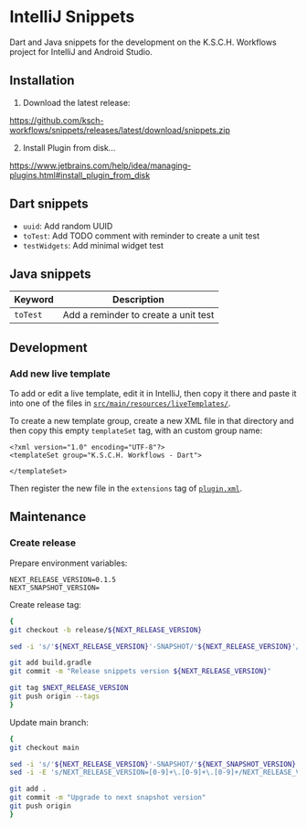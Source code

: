 # IntelliJ Snippets

Dart and Java snippets for the development on the K.S.C.H. Workflows project for IntelliJ and Android Studio.

## Installation

1. Download the latest release:

https://github.com/ksch-workflows/snippets/releases/latest/download/snippets.zip

2. Install Plugin from disk...

https://www.jetbrains.com/help/idea/managing-plugins.html#install_plugin_from_disk

## Dart snippets

- `uuid`: Add random UUID
- `toTest`: Add TODO comment with reminder to create a unit test
- `testWidgets`: Add minimal widget test

## Java snippets

| Keyword | Description |
|---------|-------------|
| `toTest` | Add a reminder to create a unit test |

## Development

### Add new live template

To add or edit a live template, edit it in IntelliJ, then copy it there and paste it into one of the files in [`src/main/resources/liveTemplates/`](src/main/resources/liveTemplates).

To create a new template group, create a new XML file in that directory and then copy this empty `templateSet` tag, with an custom group name:

```
<?xml version="1.0" encoding="UTF-8"?>
<templateSet group="K.S.C.H. Workflows - Dart">

</templateSet>
```

Then register the new file in the `extensions` tag of [`plugin.xml`](src/main/resources/META-INF/plugin.xml).

## Maintenance

### Create release

Prepare environment variables:

```
NEXT_RELEASE_VERSION=0.1.5
NEXT_SNAPSHOT_VERSION=
```

Create release tag:

```bash
{
git checkout -b release/${NEXT_RELEASE_VERSION}

sed -i 's/'${NEXT_RELEASE_VERSION}'-SNAPSHOT/'${NEXT_RELEASE_VERSION}'/g' build.gradle

git add build.gradle
git commit -m "Release snippets version ${NEXT_RELEASE_VERSION}"

git tag $NEXT_RELEASE_VERSION
git push origin --tags
}
```

Update main branch:

```bash
{
git checkout main

sed -i 's/'${NEXT_RELEASE_VERSION}'-SNAPSHOT/'${NEXT_SNAPSHOT_VERSION}'-SNAPSHOT/g' build.gradle
sed -i -E 's/NEXT_RELEASE_VERSION=[0-9]+\.[0-9]+\.[0-9]+/NEXT_RELEASE_VERSION='${NEXT_SNAPSHOT_VERSION}'/' README.md

git add .
git commit -m "Upgrade to next snapshot version"
git push origin
}
```
